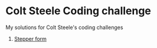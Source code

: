 # Colt Steele Coding challenge
My solutions for Colt Steele's coding challenges

1. [Stepper form](/challenge-1)
